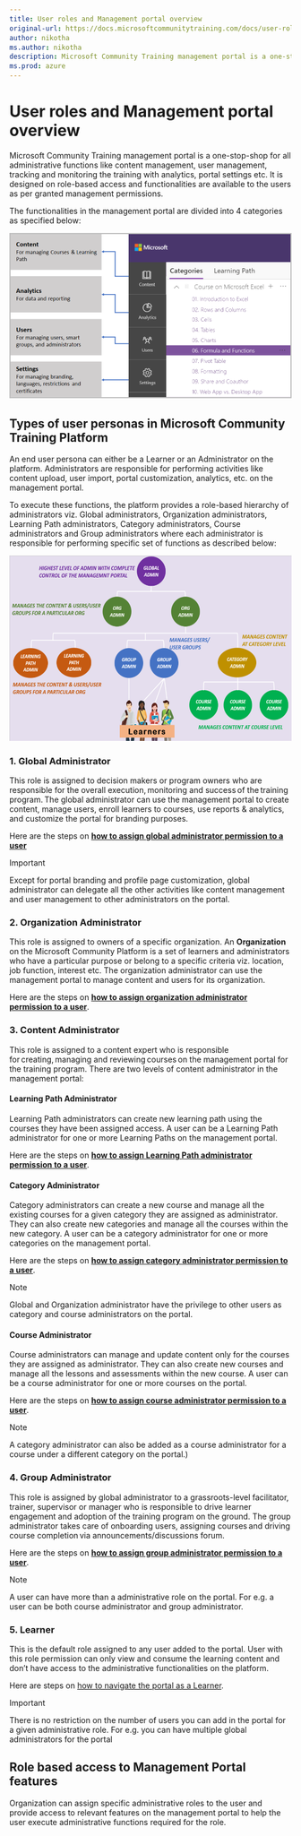 ```yaml
---
title: User roles and Management portal overview
original-url: https://docs.microsoftcommunitytraining.com/docs/user-role-and-management-portal-overview
author: nikotha
ms.author: nikotha
description: Microsoft Community Training management portal is a one-stop-shop for all administrative functions like content management, user management, tracking and monitoring the training with analytics, portal settings etc.
ms.prod: azure
---
```


# User roles and Management portal overview

Microsoft Community Training management portal is a one-stop-shop for all administrative functions like content management, user management, tracking and monitoring the training with analytics, portal settings etc. It is designed on role-based access and functionalities are available to the users as per granted management permissions.

The functionalities in the management portal are divided into 4 categories as specified below:

![4 categories](../media/image%28423%29.png)

## Types of user personas in Microsoft Community Training Platform

An end user persona can either be a Learner or an Administrator on the platform. Administrators are responsible for performing activities like content upload, user import, portal customization, analytics, etc. on the management portal.

To execute these functions, the platform provides a role-based hierarchy of administrators viz. Global administrators, Organization administrators, Learning Path administrators, Category administrators, Course administrators and Group administrators where each administrator is responsible for performing specific set of functions as described below:

![GetStarted - Role Hierarchy](../media/GetStarted%20-%20Role%20Hierarchy.png)

### 1. Global Administrator

This role is assigned to decision makers or program owners who are responsible for the overall execution, monitoring and success of the training program. The global administrator can use the management portal to create content, manage users, enroll learners to courses, use reports & analytics, and customize the portal for branding purposes.

Here are the steps on [**how to assign global administrator permission to a user**](../user-management/add-users/add-an-administrator-to-the-portal.md)

> [!IMPORTANT]
> Except for portal branding and profile page customization, global administrator can delegate all the other activities like content management and user management to other administrators on the portal.

### 2. Organization Administrator

This role is assigned to owners of a specific organization. An **Organization** on the Microsoft Community Platform is a set of learners and administrators who have a particular purpose or belong to a specific criteria viz. location, job function, interest etc. The organization administrator can use the management portal to manage content and users for its organization.

Here are the steps on [**how to assign organization administrator permission to a user**](../user-management/add-users/add-an-administrator-to-the-portal.md).

### 3. Content Administrator

This role is assigned to a content expert who is responsible for creating, managing and reviewing courses on the management portal for the training program. There are two levels of content administrator in the management portal:

#### Learning Path Administrator

Learning Path administrators can create new learning path using the courses they have been assigned access. A user can be a Learning Path administrator for one or more Learning Paths on the management portal.

Here are the steps on [**how to assign Learning Path administrator permission to a user**](../user-management/add-users/add-an-administrator-to-the-portal.md).

#### Category Administrator

Category administrators can create a new course and manage all the existing courses for a given category they are assigned as administrator. They can also create new categories and manage all the courses within the new category. A user can be a category administrator for one or more categories on the management portal.

Here are the steps on [**how to assign category administrator permission to a user**](../user-management/add-users/add-an-administrator-to-the-portal.md).

> [!NOTE]
> Global and Organization administrator have the privilege to other users as category and course administrators on the portal.

#### Course Administrator

Course administrators can manage and update content only for the courses they are assigned as administrator.  They can also create new courses and manage all the lessons and assessments within the new course. A user can be a course administrator for one or more courses on the portal.

Here are the steps on [**how to assign course administrator permission to a user**](../user-management/add-users/add-an-administrator-to-the-portal.md).

> [!NOTE]
> A category administrator can also be added as a course administrator for a course under a different category on the portal.)

### 4.  Group Administrator

This role is assigned by global administrator to a grassroots-level facilitator, trainer, supervisor or manager who is responsible to drive learner engagement and adoption of the training program on the ground. The group administrator takes care of onboarding users, assigning courses and driving course completion via announcements/discussions forum.

Here are the steps on [**how to assign group administrator permission to a user**](../user-management/add-users/add-an-administrator-to-the-portal.md).

> [!NOTE]
> A user can have more than a administrative role on the portal. For e.g. a user can be both course administrator and group administrator.

### 5. Learner

This is the default role assigned to any user added to the portal. User with this role permission can only view and consume the learning content and don’t have access to the administrative functionalities on the platform.

Here are steps on [how to navigate the portal as a Learner](../learner-experience/web-app.md).

> [!IMPORTANT]
> There is no restriction on the number of users you can add in the portal for a given administrative role. For e.g. you can have multiple global administrators for the portal

## Role based access to Management Portal features

Organization can assign specific administrative roles to the user and provide access to relevant features on the management portal to help the user execute administrative functions required for the role.
